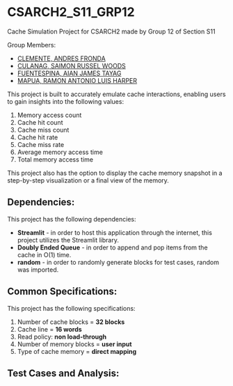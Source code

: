 # CSARCH2_S11_GRP12
Cache Simulation Project for CSARCH2 made by Group 12 of Section S11

Group Members:
* [CLEMENTE, ANDRES FRONDA](https://github.com/piptxt)
* [CULANAG, SAIMON RUSSEL WOODS](https://github.com/Sai-RWC)
* [FUENTESPINA, AIAN JAMES TAYAG](https://github.com/4thDimensionDuck)
* [MAPUA, RAMON ANTONIO LUIS HARPER](https://github.com/ramonmapua)

This project is built to accurately emulate cache interactions, enabling users to gain insights into the following values:
1. Memory access count
2. Cache hit count
3. Cache miss count
4. Cache hit rate
5. Cache miss rate
6. Average memory access time
7. Total memory access time
   
This project also has the option to display the cache memory snapshot in a step-by-step visualization or a final view of the memory.

## Dependencies:
This project has the following dependencies:

* **Streamlit** - in order to host this application through the internet, this project utilizes the Streamlit library.
* **Doubly Ended Queue** - in order to append and pop items from the cache in O(1) time.
* **random** - in order to randomly generate blocks for test cases, random was imported.

## Common Specifications:
This project has the following specifications:
1. Number of cache blocks = **32 blocks** 
2. Cache line = **16 words** 
3. Read policy: **non load-through** 
4. Number of memory blocks = **user input**
5. Type of cache memory = **direct mapping**
   
## Test Cases and Analysis:
